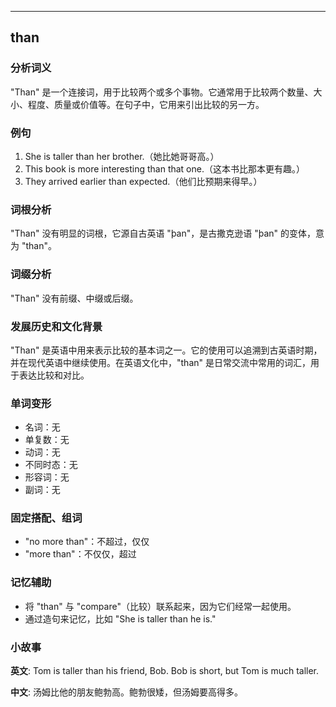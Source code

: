 
---------------
## than
### 分析词义
"Than" 是一个连接词，用于比较两个或多个事物。它通常用于比较两个数量、大小、程度、质量或价值等。在句子中，它用来引出比较的另一方。

### 例句
1. She is taller than her brother.（她比她哥哥高。）
2. This book is more interesting than that one.（这本书比那本更有趣。）
3. They arrived earlier than expected.（他们比预期来得早。）

### 词根分析
"Than" 没有明显的词根，它源自古英语 "þan"，是古撒克逊语 "þan" 的变体，意为 "than"。

### 词缀分析
"Than" 没有前缀、中缀或后缀。

### 发展历史和文化背景
"Than" 是英语中用来表示比较的基本词之一。它的使用可以追溯到古英语时期，并在现代英语中继续使用。在英语文化中，"than" 是日常交流中常用的词汇，用于表达比较和对比。

### 单词变形
- 名词：无
- 单复数：无
- 动词：无
- 不同时态：无
- 形容词：无
- 副词：无

### 固定搭配、组词
- "no more than"：不超过，仅仅
- "more than"：不仅仅，超过

### 记忆辅助
- 将 "than" 与 "compare"（比较）联系起来，因为它们经常一起使用。
- 通过造句来记忆，比如 "She is taller than he is."

### 小故事
**英文**:
Tom is taller than his friend, Bob. Bob is short, but Tom is much taller.

**中文**:
汤姆比他的朋友鲍勃高。鲍勃很矮，但汤姆要高得多。

